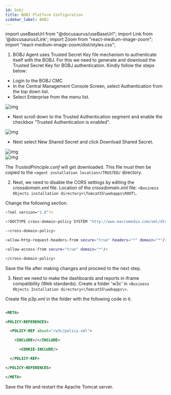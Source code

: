 ```yaml
---
id: bobj
title: BOBJ Platform Configuration
sidebar_label: BOBJ
---
```


import useBaseUrl from "@docusaurus/useBaseUrl";
import Link from '@docusaurus/Link';
import Zoom from "react-medium-image-zoom";
import "react-medium-image-zoom/dist/styles.css";

1. BOBJ Agent uses Trusted Secret Key file mechanism to authenticate itself with the BOBJ. For this we need to generate and download the Trusted Secret Key for BOBJ authentication. Kindly follow the steps below:
 - Login to the BOBJ CMC
 - In the Central Management Console Screen, select Authentication from the top down list.
 - Select Enterprise from the menu list.

 <div style={{textAlign: 'center'}}>
  <Zoom>
    <img alt="img" src={useBaseUrl('/doc-images/bobj-central-management-console.png')}/>
  </Zoom>
 </div>

 - Next scroll down to the Trusted Authentication segment and enable the checkbox “Trusted Authentication is enabled”.

 <div style={{textAlign: 'center'}}>
  <Zoom>
    <img alt="img" src={useBaseUrl('/doc-images/bobj-trusted1.png')}/>
  </Zoom>
 </ div>

 - Next select New Shared Secret and click Download Shared Secret.

 <div style={{textAlign: 'center'}}>
  <Zoom>
    <img alt="img" src={useBaseUrl('/doc-images/bobj-trusted2.png')}/>
  </Zoom>
 </ div>

 <div style={{textAlign: 'center'}}>
  <Zoom>
    <img alt="img" src={useBaseUrl('/doc-images/bobj-trusted3.png')}/>
  </Zoom>
 </ div>

The *TrustedPrinciple.conf* will get downloaded. This file must then be copied to the `<agent installation location>/TRUSTED/` directory.

2. Next, we need to disable the CORS settings by editing the *crossdomain.xml* file.
 Location of the *crossdomain.xml* file: `<Business Objects installation directory>\Tomcat55\webapps\ROOT\`.

 Change the following section.

 ```bash
 <?xml version="1.0"?>

 <!DOCTYPE cross-domain-policy SYSTEM "http://www.macromedia.com/xml/dtds/cross-domain-policy.dtd">

 -<cross-domain-policy>

 <allow-http-request-headers-from secure="true" headers="*" domain="*"/>

 <allow-access-from secure="true" domain="*"/>

 </cross-domain-policy>

 ```

Save the file after making changes and proceed to the next step.

3. Next we need to make the dashboards and reports in iframe compatibility (Web standards).
Create a folder 'w3c' in `<Business Objects Installation directory>\Tomcat55\webapps\>`.

Create file *p3p.xml* in the folder with the following code in it.

```xml

<META>

<POLICY-REFERENCES>

  <POLICY-REF about="/w3c/policy.xml">

    <INCLUDE>/</INCLUDE>

      <COOKIE-INCLUDE/>

  </POLICY-REF>

</POLICY-REFERENCES>

</META>
```

Save the file and restart the Apache Tomcat server.
